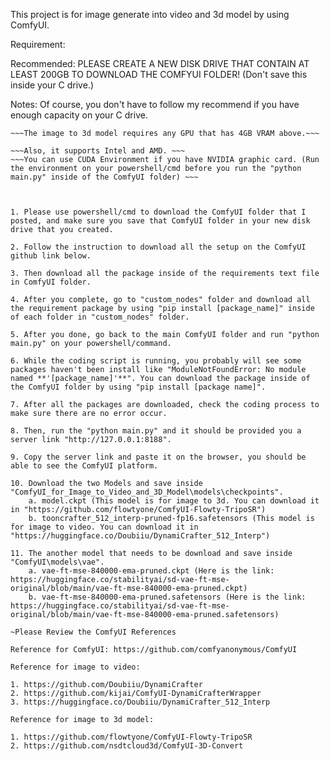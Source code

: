 This project is for image generate into video and 3d model by using ComfyUI. 

Requirement:

Recommended: PLEASE CREATE A NEW DISK DRIVE THAT CONTAIN AT LEAST 200GB TO DOWNLOAD THE COMFYUI FOLDER! (Don't save this inside your C drive.)

Notes: Of course, you don't have to follow my recommend if you have enough capacity on your C drive.
 
~~~The image to video only supports any GPU that has 8GB VRAM above.~~~
~~~The image to 3d model requires any GPU that has 4GB VRAM above.~~~

~~~Also, it supports Intel and AMD. ~~~
~~~You can use CUDA Environment if you have NVIDIA graphic card. (Run the environment on your powershell/cmd before you run the "python main.py" inside of the ComfyUI folder) ~~~



1. Please use powershell/cmd to download the ComfyUI folder that I posted, and make sure you save that ComfyUI folder in your new disk drive that you created.

2. Follow the instruction to download all the setup on the ComfyUI github link below.

3. Then download all the package inside of the requirements text file in ComfyUI folder.

4. After you complete, go to "custom_nodes" folder and download all the requirement package by using "pip install [package_name]" inside of each folder in "custom_nodes" folder.

5. After you done, go back to the main ComfyUI folder and run "python main.py" on your powershell/command.

6. While the coding script is running, you probably will see some packages haven't been install like "ModuleNotFoundError: No module named **'[package_name]'**". You can download the package inside of the ComfyUI folder by using "pip install [package name]".

7. After all the packages are downloaded, check the coding process to make sure there are no error occur.

8. Then, run the "python main.py" and it should be provided you a server link "http://127.0.0.1:8188".

9. Copy the server link and paste it on the browser, you should be able to see the ComfyUI platform.

10. Download the two Models and save inside "ComfyUI_for_Image_to_Video_and_3D_Model\models\checkpoints".
    a. model.ckpt (This model is for image to 3d. You can download it in "https://github.com/flowtyone/ComfyUI-Flowty-TripoSR")
    b. tooncrafter_512_interp-pruned-fp16.safetensors (This model is for image to video. You can download it in "https://huggingface.co/Doubiiu/DynamiCrafter_512_Interp")

11. The another model that needs to be download and save inside "ComfyUI\models\vae".
    a. vae-ft-mse-840000-ema-pruned.ckpt (Here is the link: https://huggingface.co/stabilityai/sd-vae-ft-mse-original/blob/main/vae-ft-mse-840000-ema-pruned.ckpt)
    b. vae-ft-mse-840000-ema-pruned.safetensors (Here is the link: https://huggingface.co/stabilityai/sd-vae-ft-mse-original/blob/main/vae-ft-mse-840000-ema-pruned.safetensors)

~Please Review the ComfyUI References

Reference for ComfyUI: https://github.com/comfyanonymous/ComfyUI

Reference for image to video: 

1. https://github.com/Doubiiu/DynamiCrafter
2. https://github.com/kijai/ComfyUI-DynamiCrafterWrapper
3. https://huggingface.co/Doubiiu/DynamiCrafter_512_Interp

Reference for image to 3d model:

1. https://github.com/flowtyone/ComfyUI-Flowty-TripoSR
2. https://github.com/nsdtcloud3d/ComfyUI-3D-Convert
